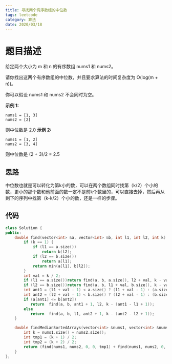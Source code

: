 ```yaml
---
title: 寻找两个有序数组的中位数
tags: leetcode
category: 算法
date: 2020/03/18
---
```


# 题目描述

给定两个大小为 m 和 n 的有序数组 nums1 和 nums2。

请你找出这两个有序数组的中位数，并且要求算法的时间复杂度为 O(log(m + n))。

你可以假设 nums1 和 nums2 不会同时为空。

**示例 1:**

```
nums1 = [1, 3]
nums2 = [2]
```

则中位数是 2.0
**示例 2:**

```
nums1 = [1, 2]
nums2 = [3, 4]
```

则中位数是 (2 + 3)/2 = 2.5



## 思路

中位数也就是可以转化为第k小的数，可以在两个数组同时找第（k/2）个小的数，更小的那个数和他前面的数一定不是前k个数里的，可以直接去掉，然后再从剩下的序列中找第（k-k/2）个小的数，还是一样的步骤。

## 代码

```c++
class Solution {
public:
    double find(vector<int> &a, vector<int> &b, int l1, int l2, int k) {
        if (k == 1) {
            if (l1 == a.size())
                return b[l2];
            if (l2 == b.size())
                return a[l1];
            return min(a[l1], b[l2]);
        }
        int val = k / 2;
        if (l1 == a.size())return find(a, b, a.size(), l2 + val, k - val);
        if (l2 == b.size())return find(a, b, l1 + val, b.size(), k - val);
        int ant1 = (l1 + val - 1) < a.size() ? (l1 + val - 1) : (a.size() - 1);
        int ant2 = (l2 + val - 1) < b.size() ? (l2 + val - 1) : (b.size() - 1);
        if (a[ant1] <= b[ant2])
           return  find(a, b, ant1 + 1, l2, k - (ant1 - l1 + 1));
        else
           return  find(a, b, l1, ant2 + 1, k - (ant2 - l2 + 1));
    }

    double findMedianSortedArrays(vector<int> &nums1, vector<int> &nums2) {
        int k = nums1.size() + nums2.size();
        int tmp1 = (k + 1) / 2;
        int tmp2 = (k + 2) / 2;
        return (find(nums1, nums2, 0, 0, tmp1) + find(nums1, nums2, 0, 0, tmp2)) / 2;
    }
};
```

